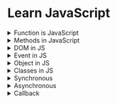 # **Learn JavaScript**
<details>
<summary>Function is JavaScript</summary>
<br>
A JavaScript function is a block of code designed to perform a particular task. A JavaScript function is executed when "something" invokes it (calls it).

+ Function Used for reduced the redundancy.

**Define Function:**
```js
function functionName(){
    //do some work
}

//Example
function myFunction() {
    console.log("Welcome to CodeMod.");
    console.log("We are learning JS");
}
myFunction();
```
```js
function functionName(param1,param2..){
    //do some work
}

//Example
let message = "My name is Shakil."
function withParameter(message){
    console.log(message);
}
withParameter(message);
```
**Function Call:**
```js
functionName();
```
</details>

<details>
<summary>Methods in JavaScript</summary>
<br>

+ forEach
+ Map
+ **Filter:** Creates a new array of elements that give true for a condition/filter.
  Eg: all Even elements
+ **Reduce:** Performs some operations & reduces the array to a single value. It returns that single value.
</details>

<details>

  <summary>DOM in JS</summary>

  When a web page is loaded, the browser creates a Document Object Model (DOM) of the page.

  ### **DOM Manipulation:**
    ---
    Inside the DOM tree there are 3 types of nodes are available:

    + Text nodes
    + Comment nodes
  + Elements node
  </br>**DOM Tree Representation**
  + <code>document</code>
    + <code>Root Element(html)</code>
      + <code>Element(head)</code>
        + <code>Element(title)</code>
      + <code>Element(body)</code>
        + <code>Element(h1)</code>
        + <code>Element(a)</code>
        + <code>Element(p)</code>
  </br>
  + #### **Elements:**
    + Selecting with ID
      ```js
      document.getElementById("IdName");
      ```
    + Selecting with Class
      ```js
      document.getElementById("ClassName");
      ```
    + Selecting with Query Selector
      ```js
      document.querySelector("myId/myClass/tag");
      //return first element

      document.querySelectorAll("myId/myClass/tag");
      //return a NodeList
      ```
  + #### **Properties:**
    Using the DOM properties we can get and set the values of elements.
    + <code>**tagName:**</code> return tag for element nodes
      ```js
      let ele = document.querySelector("h1");
      console.log(ele.tagName);
      ```
    + <code>**innerText:**</code> returns the text content of the element and all its children.
    + <code>**innerHTML:**</code> The Element property innerHTML gets or sets the HTML contained within the element. It returns the plain text or HTML contents in the element.
      + Get the HTML content of an elements:
          ```js
          let myhtml = document.getElementById("myId").innerHTML;
          ```
      + Change the HTML content of an element:
          ```js
          document.getElementById("myId").innerHTML = "I have changed!";
          ```
      + Delete the HTML content of a element:
          ```js
          document.getElementById("myId").innerHTML = "";
          ```
    + <code>**textContent:**</code> returns textual content even for hidden elements.
  + **Attributes:**
    + <code>node.style:</code> The style property returns the values of an element's style attribute.
      ```js
      //Change the color of <p> tag text.
      let elements = document.querySelector("p");
      elements.style.color = "red";

      //Change the background color
      document.querySelector("div").style.background="red";

      //Access by ID 
      document.getElementById("btn").style.background="green";
      ```
    + <code>node.classList.add():</code> Used to add the CSS attribute class into any node.
      ```js
      let myP = document.querySelector('.myP');
      myP.classList.add("newClass");
      ```
  + **Create Element:**
    + <code>node.createElement(ele):</code> Create new element inside any node in JS.
      ```js
      let newHeading = document.createElement("h1");
      newHeading.innerHTML = "Hi, This is Prepend";
      ```
  + **Insert Elements:**
    + <code>node.append(el):</code>Add the element at the end of node inside any element.
      ```js
      //Add new button inside the div
      let div = document.querySelector("div");
      div.append(newBtn);
      ```
    + <code>node.prepend(el):</code>Add the element at the start of node inside any element.
      ```js
      //Add heading inside the body
      let newHeading = document.createElement("h1");
      newHeading.innerHTML = "Hi, This is Prepend";

      document.querySelector("body").prepend(newHeading);
      ```
    + <code>node.before(el):</code> Add the element before any node
      ```js
      //---Add element at the before of any node 
      let newBtn = document.createElement("button");
      newBtn.innerText = "Add Before!";

      document.querySelector("div").before(newBtn);
      ```
    + <code>node.after(el):</code> Add the element after any node
      ```js
      //---Add element at the after of any node 
      let newBtn = document.createElement("button");
      newBtn.innerText = "Add After!";

      document.querySelector("div").after(newBtn);
      ```
  + **Delete Element:**
    + <code>node.remove(el):</code> Used to remove any node into the javascript.
      ```js
      let pRem = document.querySelector("div");
      pRem.remove();
      ```
</details>

<details>
<summary>Event in JS</summary>

  The change in the state of an object is known as an Event. Events are fired to notify code of "interesting changes" that may affect code execution.

  + Mouse Events (click, double click etc.)
  + Keyboard events (keypress, keyup, keydown)
  + Form events (submit etc).
  + Print event & many more

  ### **Sepecial Point:**
  ---
  + When using inline event handling (define directly into the HTML) and a JavaScript event handler for the same event, the JavaScript event handler will take precedence and be executed. 
### **Event Handling:**
---
+ <code>onclick():</code> The onclick() event handler in JavaScript is used to execute code or functions when a user clicks on a specified HTML element.
  ```js
  //--Handling by JS
  let btn1 = document.querySelector('#btn1');
  btn1.onclick = () => {
      console.log("Button was clicked.");
  };

  //--Method 2 inside HTML
  <button onclick="alert('Button was clicked');">Click me!</button>
  ```
+ <code>ondbclick():</code> This event handler is triggered when a user double-clicks on a specified HTML element.
  ```js
  <button id="myButton" ondblclick="alert('Button was clicked')">Double-click me</button>
  ```
+ <code>onmouseover():</code> This event handler is triggered when the mouse pointer enters the area of a specified HTML element.
  ```js
  let box = document.querySelector('.box');
  box.onmouseover = () => {
      console.log("You are inside div.")
  };

  //--Method 2 inside HTML
  <div onmouseover="console.log('You are inside div')">This is a div area box</div>
  ```
### **Event Object:**
---
It is a special object that has deails about the event. All event handlers have access to the Event Object's properties and methods.
```js
node.event = (e) => {
  //handle here
}

//Example
let btn = document.querySelector("#btn");

btn.onclick = (evt) => {
  console.log(evt);
  console.log(evt.type);
  console.log(evt.target);
  console.log(evt.clientX, event.clientY);
}
```

### **Event Listeners:**
---
Event listeners in JavaScript are used to respond to events that occur on HTML elements, such as user interactions like clicks, keypresses, or mouse movements.
+ <code>addEventListner:</code>The addEventListener method is used to attach an event handler function to an HTML element. It takes two main arguments: the type of the event (e.g., 'click', 'keydown', 'mouseover') and the function to be executed when the event occurs.
  ```js
  let btn1 = document.querySelector("#btn1");

  btn1.addEventListener("click", () => {
    console.log("Button 1 was clicked");
  })
  ```
+ <code>Event Object:</code>When an event occurs, a special object called the "event object" is created. It contains information about the event, such as the type of the event, the target element, and any additional data related to the event.
  ```js
  let btn1 = document.querySelector("#btn1");

  btn1.addEventListener("click", (evt) => {
    console.log(evt);
    console.log(evt.type);
    console.log(evt.target);
  })
  ```
+ <code>removeEventListner:</code>You can remove an event listener using the removeEventListener method. It requires the same arguments as addEventListener: the type of the event and the function reference.
  ```js
  element.removeEventListener('click', myEventHandler);
  ```
</details>

<details>
<summary>Object in JS</summary>

A JavaScript object is an entity having state and behavior (properties and method). JS objects have a special property called prototype.
```js
//Simple object example in js
let person = {
  name: "John",
  age: 30,
  job: "Developer"
};
console.log(person.name);
```
Function inside the object
```js
const myObject = {
    //--Function written method-1
    objFunc() {
        console.log("This is object function.");
    },
    //--Function written method-2
    objFunc2: function () {
        console.log("This is another object function.");
    },
};
console.log(myObject.objFunc());
console.log(myObject.objFunc2());
```
### **Prototype:**
In JavaScript, we can use one object's functions/ methods/ properties in another object by setting it as a prototype.
If objects & prototype have same method, that time object's method will be used.
```js
firstObject.__proto__ == secondObject;
```
</details>

<details>
<summary>Classes in JS</summary>

Class is a program-code template for creating objects. Those objects will have some state (variables) & some behaviour (functions) inside it.
```js
//Structure
class MyClass {
  constructor() {...}
  myMethod() {...}
}

let myObj = new MyClass();
```
Example:
```js
class ToyotaCar {
    start() {
        console.log("Car Start");
    }
    stop() {
        console.log("Car Stop")
    }
}
let fortuner = new ToyotaCar();
console.log(fortuner.start());
```

### **Inheritance:**
---
+ Inheritance is passing down properties & methods from parent class to child class.
+ If child & Parent have same method, childs method will be used.
  ```js
  //Syntax
  class Parent {

  }

  class Child extends Parent {

  }
  ```
  Example:

  ```js
  class Person {
    eat() {
      console.log("Eat");
    }

    slppe() {
      console.log("Sleep");
    }
  }
  //Inherite 
  class Engineer extends Person {
    work() {
      console.log("Solve problems");
    }
  }
  let shakilObj = new Engineer();
  console.log(shakilObj.eat());
  console.log(shakilObj.work());
  ```

### **Super Keyword:**
---
The super keyword is used to call the constructor of its parent class to access the parent's properties and methods.
</details>

<details>
<summary>Synchronous</summary>

Synchronous means the code runs in a particular sequence of instructions given in the program. Each instruction waits for the previous instruction to complete its execution.
```js
console.log("Print One");
console.log("Print Two");
console.log("Print Three");
```
</details>
<details>
<summary>Asynchronous</summary>
Due to synchronous programming, sometimes imp instructions get blocked due to some previous instructions, which causes a delay in the UI. Asynchronous code execution allows to execute next instructions immediately and doesn't block the flow.

```js
console.log("Print One");
console.log("Print Two");

setTimeout(() => {
  console.log("Hello");
}, 4000);

console.log("Print Three");
```
</details>

<details>
<summary>Callback</summary>
A callback is a function passed as an argument to another function.

```js
function myCalculator(num1, num2, callback){
    let sum = num1 + num2;
    if(callback) callback(sum);
}
function myDisplay(result){
    console.log(result);
}
myCalculator(5,6, myDisplay);
```
</details>
